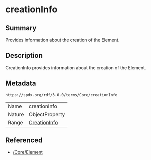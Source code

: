 <!-- Automatically generated by spec-parser v2.3.0 on 2024-07-16T15:00:52.540788+00:00 -->
<!-- SPDX-License-Identifier: Community-Spec-1.0 -->

# creationInfo

## Summary

Provides information about the creation of the Element.


## Description

CreationInfo provides information about the creation of the Element.


## Metadata

`https://spdx.org/rdf/3.0.0/terms/Core/creationInfo`


| | |
|---|---|
| Name | creationInfo |
| Nature | ObjectProperty |
| Range | [CreationInfo](../Classes/CreationInfo.md) |




## Referenced

- [/Core/Element](../../Core/Classes/Element.md)

